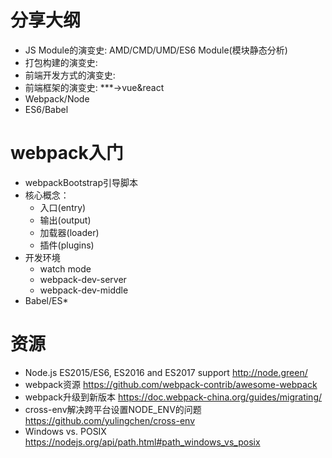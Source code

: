 # 分享大纲

* JS Module的演变史: AMD/CMD/UMD/ES6 Module(模块静态分析)
* 打包构建的演变史: 
* 前端开发方式的演变史: 
* 前端框架的演变史: ***->vue&react
* Webpack/Node
* ES6/Babel

# webpack入门
* webpackBootstrap引导脚本
* 核心概念：
  - 入口(entry)
  - 输出(output)
  - 加载器(loader)
  - 插件(plugins)
* 开发环境
  - watch mode
  - webpack-dev-server
  - webpack-dev-middle
* Babel/ES*

# 资源
* Node.js ES2015/ES6, ES2016 and ES2017 support
  http://node.green/
* webpack资源
  https://github.com/webpack-contrib/awesome-webpack
* webpack升级到新版本
  https://doc.webpack-china.org/guides/migrating/
* cross-env解决跨平台设置NODE_ENV的问题
  https://github.com/yulingchen/cross-env
* Windows vs. POSIX
  https://nodejs.org/api/path.html#path_windows_vs_posix